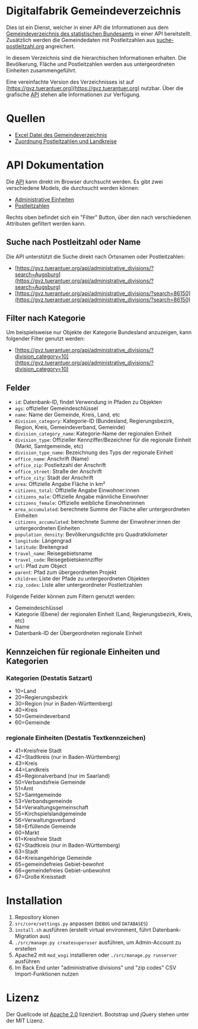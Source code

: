 # Digitalfabrik Gemeindeverzeichnis
Dies ist ein Dienst, welcher in einer API die Informationen aus dem [Gemeindeverzeichnis des statistischen Bundesamts](https://www.destatis.de/DE/Themen/Laender-Regionen/Regionales/Gemeindeverzeichnis/_inhalt.html) in einer API bereitstellt. Zusätzlich werden die Gemeindedaten mit Postleitzahlen aus [suche-postleitzahl.org](https://suche-postleitzahl.org) angreichert.

In diesem Verzeichnis sind die hierarchischen Informationen erhalten. Die Bevölkerung, Fläche und Postleitzahlen werden aus untergeordneten Einheiten zusammengeführt.

Eine vereinfachte Version des Verzeichnisses ist auf [https://gvz.tuerantuer.org](https://gvz.tuerantuer.org) nutzbar. Über die grafische [API](#api-dokumentation) stehen alle Informationen zur Verfügung.

# Quellen
* [Excel Datei des Gemeindeverzeichnis](https://www.destatis.de/DE/Themen/Laender-Regionen/Regionales/Gemeindeverzeichnis/_inhalt.html)
* [Zuordnung Postleitzahlen und Landkreise](https://www.suche-postleitzahl.org/download_files/public/zuordnung_plz_ort_landkreis.csv)

# API Dokumentation
Die [API](https://gvz.tuerantuer.org/api/) kann direkt im Browser durchsucht werden. Es gibt zwei verschiedene Models, die durchsucht werden können:
* [Administrative Einheiten](https://gvz.tuerantuer.org/api/administrative_divisions/)
* [Postleitzahlen](https://gvz.tuerantuer.org/api/zip_codes/)

Rechts oben befindet sich ein "Filter" Button, über den nach verschiedenen Attributen gefiltert werden kann.

## Suche nach Postleitzahl oder Name
Die API unterstützt die Suche direkt nach Ortsnamen oder Postleitzahlen:
* [https://gvz.tuerantuer.org/api/administrative_divisions/?search=Augsburg](https://gvz.tuerantuer.org/api/administrative_divisions/?search=Augsburg)
* [https://gvz.tuerantuer.org/api/administrative_divisions/?search=86150](https://gvz.tuerantuer.org/api/administrative_divisions/?search=86150)

## Filter nach Kategorie
Um beispielsweise nur Objekte der Kategorie Bundesland anzuzeigen, kann folgender Filter genutzt werden:
* [https://gvz.tuerantuer.org/api/administrative_divisions/?division_category=10](https://gvz.tuerantuer.org/api/administrative_divisions/?division_category=10)

## Felder
* `id`: Datenbank-ID, findet Verwendung in Pfaden zu Objekten
* `ags`: offizieller Gemeindeschlüssel
* `name`: Name der Gemeinde, Kreis, Land, etc
* `division_category`: Kategorie-ID (Bundesland, Regierungsbezirk, Region, Kreis, Gemeindeverband, Gemeinde)
* `division_category_name`: Kategorie-Name der regionalen Einheit
* `division_type`: Offizieller Kennziffer/Bezeichner für die regionale Einheit (Markt, Samtgemeinde, etc)
* `division_type_name`: Bezeichnung des Typs der regionale Einheit
* `office_name`: Anschrift (Name)
* `office_zip`: Postleitzahl der Anschrift
* `office_street`: Straße der Anschrift
* `office_city`: Stadt der Anschrift
* `area`: Offizielle Angabe Fläche in km²
* `citizens_total`: Offizielle Angabe Einwohner:innen
* `citizens_male`: Offizielle Angabe männliche Einwohner
* `citizens_female`: Offizielle weibliche Einwohnerinnen
* `area_accumulated`: berechnete Summe der Fläche aller untergeordneten Einheiten
* `citizens_accumulated`: berechnete Summe der Einwohner:innen der untergeordneten Einheiten
* `population_density`: Bevölkerungsdichte pro Quadratkilometer
* `longitude`: Längengrad
* `latitude`: Breitengrad
* `travel_name`: Reisegebietsname
* `travel_code`: Reisegebietskennziffer
* `url`: Pfad zum Object
* `parent`: Pfad zum übergeordneten Projekt
* `children`: Liste der Pfade zu untergeordneten Objekten
* `zip_codes`: Liste aller untergeordneter Postleitzahlen

Folgende Felder können zum Filtern genutzt werden:
* Gemeindeschlüssel
* Kategorie (Ebene) der regionalen Einheit (Land, Regierungsbezirk, Kreis, etc)
* Name
* Datenbank-ID der Übergeordneten regionale Einheit

## Kennzeichen für regionale Einheiten und Kategorien
### Kategorien (Destatis Satzart)
* 10=Land
* 20=Regierungsbezirk
* 30=Region (nur in Baden-Württemberg)
* 40=Kreis
* 50=Gemeindeverband
* 60=Gemeinde

### regionale Einheiten (Destatis Textkennzeichen)
* 41=Kreisfreie Stadt
* 42=Stadtkreis (nur in Baden-Württemberg)
* 43=Kreis
* 44=Landkreis
* 45=Regionalverband (nur im Saarland)
* 50=Verbandsfreie Gemeinde
* 51=Amt
* 52=Samtgemeinde
* 53=Verbandsgemeinde
* 54=Verwaltungsgemeinschaft
* 55=Kirchspielslandgemeinde
* 56=Verwaltungsverband
* 58=Erfüllende Gemeinde
* 60=Markt
* 61=Kreisfreie Stadt
* 62=Stadtkreis (nur in Baden-Württemberg)
* 63=Stadt
* 64=Kreisangehörige Gemeinde
* 65=gemeindefreies Gebiet-bewohnt
* 66=gemeindefreies Gebiet-unbewohnt
* 67=Große Kreisstadt

# Installation
1. Repository klonen
2. `src/core/settings.py` anpassen (`DEBUG` und `DATABASES`)
3. `install.sh` ausführen (erstellt virtual environment, führt Datenbank-Migration aus)
4. `./src/manage.py createsuperuser` ausführen, um Admin-Account zu erstellen
5. Apache2 mit `mod_wsgi` installieren oder `./src/manage.py runserver` ausführen
6. Im Back End unter "administrative divisions" und "zip codes" CSV Import-Funktionen nutzen

# Lizenz
Der Quellcode ist [Apache 2.0](LICENSE.txt) lizenziert. Bootstrap und jQuery stehen unter der MIT Lizenz.
